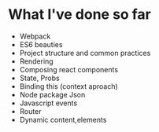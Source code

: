 # What I've done so far

* Webpack
* ES6 beauties
* Project structure and common practices
* Rendering
* Composing react components
* State, Probs
* Binding this (context aproach)
* Node package Json
* Javascript events
* Router
* Dynamic content,elements